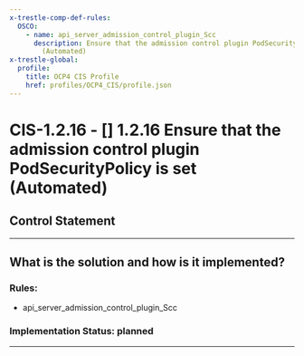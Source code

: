 ```yaml
---
x-trestle-comp-def-rules:
  OSCO:
    - name: api_server_admission_control_plugin_Scc
      description: Ensure that the admission control plugin PodSecurityPolicy is set
        (Automated)
x-trestle-global:
  profile:
    title: OCP4 CIS Profile
    href: profiles/OCP4_CIS/profile.json
---
```


# CIS-1.2.16 - \[\] 1.2.16 Ensure that the admission control plugin PodSecurityPolicy is set (Automated)

## Control Statement

______________________________________________________________________

## What is the solution and how is it implemented?

<!-- For implementation status enter one of: implemented, partial, planned, alternative, not-applicable -->

<!-- Note that the list of rules under ### Rules: is read-only and changes will not be captured after assembly to JSON -->

<!-- Add control implementation description here for control: CIS-1.2.16 -->

### Rules:

  - api_server_admission_control_plugin_Scc

### Implementation Status: planned

______________________________________________________________________
